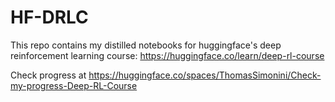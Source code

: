 # HF-DRLC
This repo contains my distilled notebooks for huggingface's deep reinforcement learning course: https://huggingface.co/learn/deep-rl-course

Check progress at https://huggingface.co/spaces/ThomasSimonini/Check-my-progress-Deep-RL-Course
